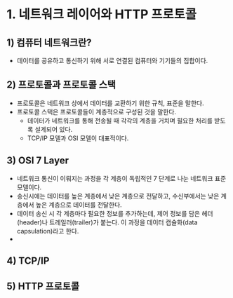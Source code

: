 # 1. 네트워크 레이어와 HTTP 프로토콜
## 1) 컴퓨터 네트워크란?
- 데이터를 공유하고 통신하기 위해 서로 연결된 컴퓨터와 기기들의 집합이다.

## 2) 프로토콜과 프로토콜 스택
- 프로토콜은 네트워크 상에서 데이터를 교환하기 위한 규칙, 표준을 말한다.
- 프로토콜 스택은 프로토콜들이 계층적으로 구성된 것을 말한다.
	- 데이터가 네트워크를 통해 전송될 때 각각의 계층을 거치며 필요한 처리를 받도록 설계되어 있다.
	- TCP/IP 모델과 OSI 모델이 대표적이다.

## 3) OSI 7 Layer
- 네트워크 통신이 이뤄지는 과정을 각 계층이 독립적인 7 단계로 나눈 네트워크 표준 모델이다.
- 송신시에는 데이터를 높은 계층에서 낮은 계층으로 전달하고, 수신부에서는 낮은 계층에서 높은 계층으로 데이터를 전달한다.
- 데이터 송신 시 각 계층마다 필요한 정보를 추가하는데, 제어 정보를 담은 헤더(header)나 트레일러(trailer)가 붙는다. 이 과정을 데이터 캡슐화(data capsulation)라고 한다.
- 

## 4) TCP/IP


## 5) HTTP 프로토콜